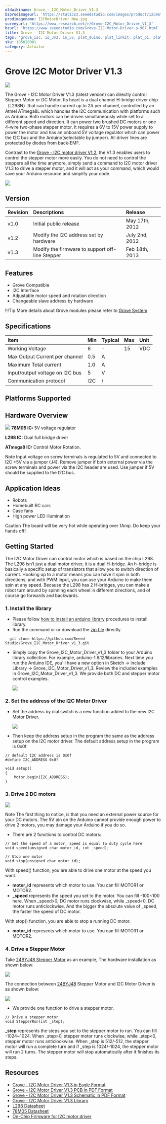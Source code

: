 ```yaml
---
oldwikiname: Grove_-_I2C_Motor_Driver_V1.3
bzprodimageurl: 'https://statics3.seeedstudio.com/images/product/12Cmotor.jpg'
prodimagename: I2CMotorDriver_New.jpg
surveyurl: 'https://www.research.net/r/Grove-I2C_Motor_Driver_V1_3'
bzurl: 'https://www.seeedstudio.com/Grove-I2C-Motor-Driver-p-907.html'
title: Grove - I2C Motor Driver V1.3
tags: 'grove_i2c, io_3v3, io_5v, plat_duino, plat_linkit, plat_pi, plat_wio'
sku: 105020001
category: Actuator
---
```


# Grove I2C Motor Driver V1.3

![](https://raw.githubusercontent.com/SeeedDocument/Grove-I2C_Motor_Driver_V1.3/master/img/I2CMotorDriver_New.jpg)

The Grove - I2C Motor Driver V1.3 \(latest version\) can directly control Stepper Motor or DC Motor. Its heart is a dual channel H-bridge driver chip（L298N）that can handle current up to 2A per channel, controlled by an Atmel ATmega8L which handles the I2C communication with platforms such as Arduino. Both motors can be driven simultaneously while set to a different speed and direction. It can power two brushed DC motors or one 4-wire two-phase stepper motor. It requires a 6V to 15V power supply to power the motor and has an onboard 5V voltage regulator which can power the I2C bus and the Arduino\(selectable by jumper\). All driver lines are protected by diodes from back-EMF.

Contrast to the [Grove - I2C motor driver V1.2](http://wiki.seeed.cc/Grove-I2C_Motor_Driver_V1.2/), the V1.3 enables users to control the stepper motor more easily. You do not need to control the steppers all the time anymore, simply send a command to I2C motor driver V1.3 to drive a stepper motor, and it will act as your command, which would save your Arduino resource and simplify your code.

[![](https://raw.githubusercontent.com/SeeedDocument/common/master/Get_One_Now_Banner.png)](http://www.seeedstudio.com/Grove-I2C-Motor-Driver-p-907.html)

## Version

| Revision | Descriptions | Release |
| :--- | :--- | :--- |
| v1.0 | Initial public release | May 17th, 2012 |
| v1.2 | Modify the I2C address set by hardware | July 2nd, 2012 |
| v1.3 | Modify the firmware to support off-line Stepper | Feb 18th, 2013 |

## Features

* Grove Compatible
* I2C Interface
* Adjustable motor speed and rotation direction
* Changeable slave address by hardware

!!!Tip More details about Grove modules please refer to [Grove System](http://wiki.seeed.cc/Grove_System/)

## Specifications

|  Item |  Min |  Typical |  Max |  Unit |
| :--- | :--- | :--- | :--- | :--- |
|  Working Voltage |  6 |  - |  15 |  VDC |
|  Max Output Current per channel |  0.5 |  A |  |  |
|  Maximum Total current |  1.0 |  A |  |  |
|  Input/output voltage on I2C bus |  5 |  V |  |  |
|  Communication protocol |  I2C |  / |  |  |

## Platforms Supported

## Hardware Overview

![](https://raw.githubusercontent.com/SeeedDocument/Grove-I2C_Motor_Driver_V1.3/master/img/I2CMotorDriver-1.jpg) **78M05 IC:** 5V voltage regulator

**L298 IC:** Dual full bridge driver

**ATmega8 IC:** Control Motor Rotation.

Note Input voltage on screw terminals is regulated to 5V and connected to I2C +5V via a jumper \(J4\). Remove jumper if both external power via the screw terminals and power via the I2C header are used. Use jumper if 5V should be supplied to the I2C bus.

## Application Ideas

* Robots
* Homebuilt RC cars
* Case fans
* High power LED illumination

Caution The board will be very hot while operating over 1Amp. Do keep your hands off!

## Getting Started

The I2C Motor Driver can control motor which is based on the chip L298. The L298 isn’t just a dual motor driver, it is a dual H-bridge. An h-bridge is basically a specific setup of transistors that allow you to switch direction of current. Hooking up to a motor means you can have it spin in both directions; and with PWM input, you can use your Arduino to make them spin at any speed. Because the L298 has 2 H-bridges, you can make a robot turn around by spinning each wheel in different directions, and of course go forwards and backwards.

### 1. Install the library

* Please follow [how to install an arduino library](http://wiki.seeed.cc/How_to_install_Arduino_Library/) procedures to install library.
* Run the command or or download the [zip file](https://github.com/Seeed-Studio/Grove_I2C_Motor_Driver_v1_3/archive/master.zip) directly.

```text
  git clone https://github.com/Seeed-Studio/Grove_I2C_Motor_Driver_v1_3.git
```

* Simply copy the Grove\_I2C\_Motor\_Driver\_v1\_3 folder to your Arduino library collection. For example, arduino-1.6.12/libraries. Next time you run the Arduino IDE, you'll have a new option in Sketch -&gt; Include Library -&gt; Grove\_I2C\_Motor\_Driver\_v1\_3. Review the included examples in Grove\_I2C\_Motor\_Driver\_v1\_3. We provide both DC and stepper motor control examples.

  ![](https://github.com/SeeedDocument/Grove-I2C_Motor_Driver_V1.3/raw/master/img/library%20example.jpg)

### 2. Set the address of the I2C Motor Driver

* Set the address by dial switch is a new function added to the new I2C Motor Driver.

  ![](https://raw.githubusercontent.com/SeeedDocument/Grove-I2C_Motor_Driver_V1.3/master/img/I2CMotorDriver-9.jpg)

* Then keep the address setup in the program the same as the address setup on the I2C motor driver. The default address setup in the program is 0x0f.

```text
// default I2C address is 0x0f
#define I2C_ADDRESS 0x0f

void setup()
{
    Motor.begin(I2C_ADDRESS);
}
```

### 3. Drive 2 DC motors

![](https://raw.githubusercontent.com/SeeedDocument/Grove-I2C_Motor_Driver_V1.3/master/img/I2CMotorDriver-4.jpg)

Note The first thing to notice, is that you need an external power source for your DC motors. The 5V pin on the Arduino cannot provide enough power to drive 2 motors, you may damage your Arduino if you do so.

* There are 2 functions to control DC motors:

```text
// Set the speed of a motor, speed is equal to duty cycle here
void speed(unsigned char motor_id, int _speed);

// Stop one motor
void stop(unsigned char motor_id);
```

With speed\(\) function, you are able to drive one motor at the speed you want.

* **motor\_id** represents which motor to use. You can fill MOTOR1 or MOTOR2.
* **\_speed** represents the speed you set to the motor. You can fill -100~100 here. When \_speed&gt;0, DC motor runs clockwise, while \_speed&lt;0, DC motor runs anticlockwise. And the bigger the absolute value of \_speed, the faster the speed of DC motor.

With stop\(\) function, you are able to stop a running DC motor.

* **motor\_id** represents which motor to use. You can fill MOTOR1 or MOTOR2.

### 4. Drive a Stepper Motor

Take [24BYJ48 Stepper Motor](http://www.seeedstudio.com/depot/high-quality-stepper-motor-12v-p-335.html?cPath=170_171) as an example, The hardware installation as shown below:

![](https://raw.githubusercontent.com/SeeedDocument/Grove-I2C_Motor_Driver_V1.3/master/img/I2C_Motor_Driver_control_a_Stepper_Motor.jpg)

The connection between [24BYJ48](http://www.seeedstudio.com/depot/high-quality-stepper-motor-12v-p-335.html?cPath=170_171) Stepper Motor and I2C Motor Driver is as shown below:

![](https://raw.githubusercontent.com/SeeedDocument/Grove-I2C_Motor_Driver_V1.3/master/img/I2C_Motor_Driver_Connector.jpg)

* We provide one function to drive a stepper motor.

```text
// Drive a stepper motor
void StepperRun(int _step);
```

**\_step** represents the steps you set to the stepper motor to run. You can fill -1024~1024. When \_step&gt;0, stepper motor runs clockwise, while \_step&lt;0, stepper motor runs anticlockwise. When \_step is 512/-512, the stepper motor will run a complete turn and if \_step is 1024/-1024, the stepper motor will run 2 turns. The stepper motor will stop automatically after it finishes its steps.

## Resources

* [Grove - I2C Motor Driver V1.3 in Eagle Format](https://raw.githubusercontent.com/SeeedDocument/Grove-I2C_Motor_Driver_V1.3/master/res/Grove-I2C_Motor_Driver_v1.3_Eagle_File.zip)
* [Grove - I2C Motor Driver V1.3 PCB in PDF Format](https://github.com/SeeedDocument/Grove-I2C_Motor_Driver_V1.3/raw/master/res/Grove%20-%20I2C%20Motor%20Driver%20%20v1.3b%20PCB.pdf)
* [Grove - I2C Motor Driver V1.3 Schematic in PDF Format](https://github.com/SeeedDocument/Grove-I2C_Motor_Driver_V1.3/raw/master/res/Grove%20-%20I2C%20Motor%20Driver%20%20v1.3b.pdf)
* [Grove - I2C Motor Driver V1.3 Library](https://github.com/Seeed-Studio/Grove_I2C_Motor_Driver_v1_3)
* [L298 Datasheet](https://raw.githubusercontent.com/SeeedDocument/Grove-I2C_Motor_Driver_V1.3/master/res/L298datasheet.pdf)
* [78M05 Datasheet](https://raw.githubusercontent.com/SeeedDocument/Grove-I2C_Motor_Driver_V1.3/master/res/ST_78M05DataSheet.pdf)
* [On-Chip Firmware for I2C motor driver](https://raw.githubusercontent.com/SeeedDocument/Grove-I2C_Motor_Driver_V1.3/master/res/On-Chipfirmware_for_Motor_driver.zip)

